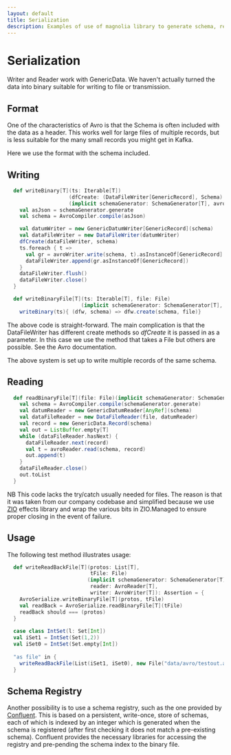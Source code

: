 ```yaml
---
layout: default
title: Serialization
description: Examples of use of magnolia library to generate schema, reader and writer typeclasses for Avro serialization
---
```


# Serialization

Writer and Reader work with GenericData. We haven't actually turned the data
into binary suitable for writing to file or transmission.

## Format
One of the characteristics of Avro is that the Schema is often included
with the data as a header. This works well for large files of multiple records, but is less
suitable for the many small records you might get in Kafka.

Here we use the format with the schema included.

## Writing

```scala
  def writeBinary[T](ts: Iterable[T])
                    (dfCreate: (DataFileWriter[GenericRecord], Schema) => Unit)
                    (implicit schemaGenerator: SchemaGenerator[T], avroWriter: AvroWriter[T]): Unit = {
    val asJson = schemaGenerator.generate
    val schema = AvroCompiler.compile(asJson)

    val datumWriter = new GenericDatumWriter[GenericRecord](schema)
    val dataFileWriter = new DataFileWriter(datumWriter)
    dfCreate(dataFileWriter, schema)
    ts.foreach { t =>
      val gr = avroWriter.write(schema, t).asInstanceOf[GenericRecord]
      dataFileWriter.append(gr.asInstanceOf[GenericRecord])
    }
    dataFileWriter.flush()
    dataFileWriter.close()
  }

  def writeBinaryFile[T](ts: Iterable[T], file: File)
                        (implicit schemaGenerator: SchemaGenerator[T], avroWriter: AvroWriter[T]): Unit =
    writeBinary(ts){ (dfw, schema) => dfw.create(schema, file)}
```
The above code is straight-forward. The main complication is that the DataFileWriter has different
create methods so *dfCreate* it is passed in as a parameter.
In this case we use the method that takes a File but others are possible.
See the Avro documentation.

The above system is set up to write multiple records of the same schema.

## Reading

```scala
  def readBinaryFile[T](file: File)(implicit schemaGenerator: SchemaGenerator[T], avroReader: AvroReader[T]): List[T] = {
    val schema = AvroCompiler.compile(schemaGenerator.generate)
    val datumReader = new GenericDatumReader[AnyRef](schema)
    val dataFileReader = new DataFileReader(file, datumReader)
    val record = new GenericData.Record(schema)
    val out = ListBuffer.empty[T]
    while (dataFileReader.hasNext) {
      dataFileReader.next(record)
      val t = avroReader.read(schema, record)
      out.append(t)
    }
    dataFileReader.close()
    out.toList
  }
```

NB This code lacks the try/catch usually needed for files. The reason is that it was taken from
our company codebase and simplified because we use [ZIO](https://zio.dev/) effects library
and wrap the various bits in ZIO.Managed to ensure proper closing in the event of failure.

## Usage
The following test method illustrates usage:
```scala
  def writeReadBackFile[T](protos: List[T],
                           tFile: File)
                          (implicit schemaGenerator: SchemaGenerator[T],
                           reader: AvroReader[T],
                           writer: AvroWriter[T]): Assertion = {
    AvroSerialize.writeBinaryFile[T](protos, tFile)
    val readBack = AvroSerialize.readBinaryFile[T](tFile)
    readBack should === (protos)
  }
  
  case class IntSet(l: Set[Int])
  val iSet1 = IntSet(Set(1,2))
  val iSet0 = IntSet(Set.empty[Int])
  
  "as file" in {
    writeReadBackFile(List(iSet1, iSet0), new File("data/avro/testout.avro"))
  }
```


## Schema Registry
Another possibility is to use
a schema registry, such as the one provided by [Confluent](https://docs.confluent.io/current/schema-registry/index.html). This is based on a persistent, write-once,
store of schemas, each of which is indexed by an integer which is generated
when the schema is registered (after first checking it does not match
a pre-existing schema). Confluent provides the necessary libraries for
accessing the registry and pre-pending the schema index to the binary file.




